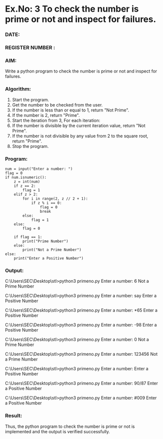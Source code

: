 # Ex.No: 3 To check the number is prime or not and inspect for failures.
 
### DATE:                                                                            
### REGISTER NUMBER : 
### AIM: 
Write a python program to check the number is prime or not and inspect for failures.
 
### Algorithm:
1. Start the program.
2. Get the number to be checked from the user.
3. If the number is less than or equal to 1, return "Not Prime".
4. If the number is 2, return "Prime".
5. Start the iteration from 3, For each iteration:
6. If the number is divisible by the current iteration value, return "Not Prime".
7. If the number is not divisible by any value from 2 to the square root, return "Prime".
8. Stop the program.

### Program:

```
num = input("Enter a number: ")
flag = 0
if num.isnumeric():
    z = int(num)
    if z == 2:
        flag = 1  
    elif z > 2:
        for i in range(2, z // 2 + 1):  
            if z % i == 0:
                flag = 0  
                break
        else:
            flag = 1  
    else:
        flag = 0  
    
    if flag == 1:
        print("Prime Number")
    else:
        print("Not a Prime Number")
else:
    print("Enter a Positive Number")
```

### Output:

C:\Users\SEC\Desktop\stl>python3 primeno.py
Enter a number: 6
Not a Prime Number

C:\Users\SEC\Desktop\stl>python3 primeno.py
Enter a number: say
Enter a Positive Number

C:\Users\SEC\Desktop\stl>python3 primeno.py
Enter a number: *65
Enter a Positive Number

C:\Users\SEC\Desktop\stl>python3 primeno.py
Enter a number: -98
Enter a Positive Number

C:\Users\SEC\Desktop\stl>python3 primeno.py
Enter a number: 0
Not a Prime Number

C:\Users\SEC\Desktop\stl>python3 primeno.py
Enter a number: 123456
Not a Prime Number

C:\Users\SEC\Desktop\stl>python3 primeno.py
Enter a number:
Enter a Positive Number

C:\Users\SEC\Desktop\stl>python3 primeno.py
Enter a number: 90/87
Enter a Positive Number

C:\Users\SEC\Desktop\stl>python3 primeno.py
Enter a number: #009
Enter a Positive Number


### Result:
Thus, the python program to check the number is prime or not is implemented and the output is verified successfully.
